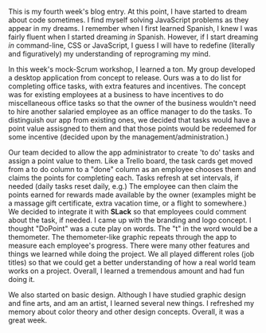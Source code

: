 

This is my fourth week's blog entry.  At this point, I have started to dream about code sometimes.  I find myself solving JavaScript problems as they appear in my dreams.  I remember when I first learned Spanish, I knew I was fairly fluent when I started dreaming *in* Spanish.  However, if I start dreaming *in* command-line, CSS or JavaScript, I guess I will have to redefine (literally and figuratively) my understanding of reprograming my mind.  

In this week's mock-Scrum workshop, I learned a ton.  My group developed a desktop application from concept to release.  Ours was a to do list for completing office tasks, with extra features and incentives.  The concept was for existing employees at a business to have incentives to do miscellaneous office tasks so that the owner of the business wouldn't need to hire another salaried employee as an office manager to do the tasks.  To distinguish our app from existing ones, we decided that tasks would have a point value assisgned to them and that those points would be redeemed for some incentive (decided upon by the management/administration.)

Our team decided to allow the app administrator to create 'to do' tasks and assign a point value to them.  Like a Trello board, the task cards get moved from a to do column to a "done" column as an employee chooses them and claims the points for completing each.  Tasks refresh at set intervals, if needed (daily tasks reset daily, e.g.)  The employee can then claim the points earned for rewards made available by the owner (examples might be a massage gift certificate, extra vacation time, or a flight to somewhere.)  We decided to integrate it with **SLack** so that employees could comment about the task, if needed.  I came up with the branding and logo concept. I thought "DoPoint" was a cute play on words.  The "t" in the word would be a themometer.  The themometer-like graphic repeats through the app to measure each employee's progress.  There were many other features and things we learned while doing the project.  We all played different roles (job titles) so that we could get a better understanding of how a real world team works on a project.  Overall, I learned a tremendous amount and had fun doing it. 

We also started on basic design.  Although I have studied graphic design and fine arts, and am an artist, I learned several new things.  I refreshed my memory about color theory and other design concepts.  Overall, it was a great week. 